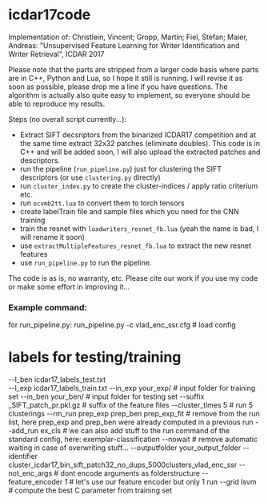 # icdar17code
Implementation of: 
Christlein, Vincent; Gropp, Martin; Fiel, Stefan; Maier, Andreas: "Unsupervised Feature Learning for Writer Identification and Writer Retrieval", ICDAR 2017

Please note that the parts are stripped from a larger code basis where parts are in C++, Python and Lua, so I hope it still is running. 
I will revise it as soon as possible, please drop me a line if you have questions.
The algorithm is actually also quite easy to implement, so everyone should be able to reproduce my results. 

Steps (no overall script currently...): 
- Extract SIFT decsriptors from the binarized ICDAR17 competition and at the same time extract 32x32 patches (eliminate doubles). 
	This code is in C++ and will be added soon, I will also upload the extracted patches and descriptors. 
- run the pipeline (`run_pipeline.py`) just for clustering the SIFT descriptors (or use `clustering.py` directly) 
- run `cluster_index.py` to create the cluster-indices / apply ratio criterium etc.
- run `ocvmb2tt.lua` to convert them to torch tensors
- create labelTrain file and sample files which you need for the CNN training
- train the resnet with `loadwriters_resnet_fb.lua` (yeah the name is bad, I will rename it soon)
- use `extractMultipleFeatures_resnet_fb.lua` to extract the new resnet features 
- use `run_pipeline.py` to run the pipeline. 

The code is as is, no warranty, etc. Please cite our work if you use my code or make some effort in improving it...

### Example command:
for run_pipeline.py:
run_pipeline.py -c vlad_enc_ssr.cfg # load config
  # labels for testing/training
  --l_ben icdar17_labels_test.txt  
  --l_exp icdar17_labels_train.txt 
  --in_exp your_exp/ # input folder for training set
  --in_ben your_ben/ # input folder for testing set
  --suffix _SIFT_patch_pr.pkl.gz # suffix of the feature files 
  --cluster_times 5 # run 5 clusterings
  --rm_run prep_exp prep_ben prep_exp_fit # remove from the run list, here prep_exp and prep_ben were already computed in a previous run
  --add_run ex_cls # we can also add stuff to the run command of the standard config, here: exemplar-classification 
  --nowait # remove automatic waiting in case of overwriting stuff...
  --outputfolder your_output_folder 
  --identifier cluster_icdar17_bin_sift_patch32_no_dups_5000clusters_vlad_enc_ssr 
  --not_enc_args # dont encode arguments as folderstructure
  --feature_encoder 1 # let's use our feature encoder but only 1 run 
  --grid lsvm # compute the best C parameter from training set
